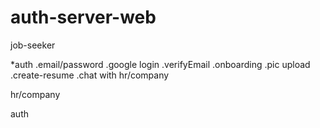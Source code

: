 # auth-server-web

job-seeker

\*auth
.email/password
.google login
.verifyEmail
.onboarding
.pic upload
.create-resume
.chat with hr/company

hr/company

auth

